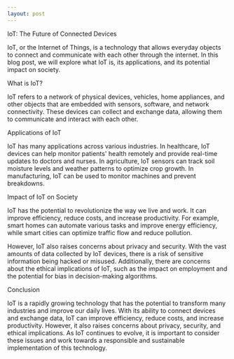 ```yaml
---
layout: post
---
```

IoT: The Future of Connected Devices

IoT, or the Internet of Things, is a technology that allows everyday objects to connect and communicate with each other through the internet. In this blog post, we will explore what IoT is, its applications, and its potential impact on society.

What is IoT?

IoT refers to a network of physical devices, vehicles, home appliances, and other objects that are embedded with sensors, software, and network connectivity. These devices can collect and exchange data, allowing them to communicate and interact with each other.

Applications of IoT

IoT has many applications across various industries. In healthcare, IoT devices can help monitor patients' health remotely and provide real-time updates to doctors and nurses. In agriculture, IoT sensors can track soil moisture levels and weather patterns to optimize crop growth. In manufacturing, IoT can be used to monitor machines and prevent breakdowns.

Impact of IoT on Society

IoT has the potential to revolutionize the way we live and work. It can improve efficiency, reduce costs, and increase productivity. For example, smart homes can automate various tasks and improve energy efficiency, while smart cities can optimize traffic flow and reduce pollution.

However, IoT also raises concerns about privacy and security. With the vast amounts of data collected by IoT devices, there is a risk of sensitive information being hacked or misused. Additionally, there are concerns about the ethical implications of IoT, such as the impact on employment and the potential for bias in decision-making algorithms.

Conclusion

IoT is a rapidly growing technology that has the potential to transform many industries and improve our daily lives. With its ability to connect devices and exchange data, IoT can improve efficiency, reduce costs, and increase productivity. However, it also raises concerns about privacy, security, and ethical implications. As IoT continues to evolve, it is important to consider these issues and work towards a responsible and sustainable implementation of this technology.